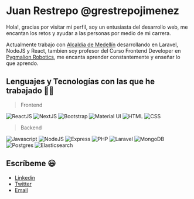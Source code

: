 # Juan Restrepo @grestrepojimenez 

 Hola!, gracias por visitar mi perfil, soy un entusiasta del desarrollo web, me encantan los retos y ayudar a las personas por medio de mi carrera. 

 Actualmente trabajo con [Alcaldía de Medellín](https://www.medellin.gov.co/)  desarrollando en Laravel, NodeJS y React, tambien soy profesor del Curso Frontend Developer en [Pygmalion Robotics](https://pygmalion.tech/), me encanta aprender constantemente y enseñar lo que aprendo.


## Lenguajes y Tecnologías con las que he trabajado  👨‍💻 

>  Frontend

![ReactJS](https://img.shields.io/badge/ReactJS-blue) 
![NextJS](https://img.shields.io/badge/Jquery-gray)
![Bootstrap](https://img.shields.io/badge/Bootstrap-purple)
![Material UI](https://img.shields.io/badge/ReactJS-blue) 
![HTML](https://img.shields.io/badge/HTML-yellow)
![CSS](https://img.shields.io/badge/CSS-orange)

> Backend

![Javascript](https://img.shields.io/badge/Javascript-yellow)
![NodeJS](https://img.shields.io/badge/NodeJS-green)
![Express](https://img.shields.io/badge/Express-black)
![PHP](https://img.shields.io/badge/PHP-purple) 
![Laravel](https://img.shields.io/badge/Laravel-red)
![MongoDB](https://img.shields.io/badge/MongoDB-green)
![Postgres](https://img.shields.io/badge/Postgress-blue)
![Elasticsearch](https://img.shields.io/badge/Elasticsearch-blue)
  

##  Escríbeme 😃 

* [Linkedin](https://www.linkedin.com/in/grestrepojimenez/)
* [Twitter](https://twitter.com/puesjuancho)
* [Email](mailto:grestrepojimenez@gmail.com)
